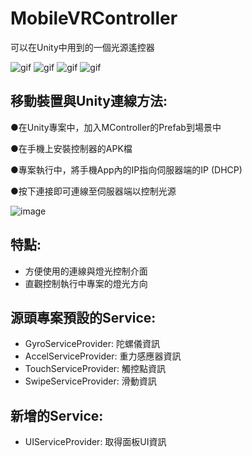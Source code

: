 # MobileVRController

可以在Unity中用到的一個光源遙控器

![gif](https://github.com/106820017/VRController/blob/master/gif%20(4).gif)
![gif](https://github.com/106820017/VRController/blob/master/gif%20(5).gif)
![gif](https://github.com/106820017/VRController/blob/master/gif%20(3).gif)
![gif](https://i.imgur.com/lTEbmYT.gif)

移動裝置與Unity連線方法:
------------------------
●在Unity專案中，加入MController的Prefab到場景中

●在手機上安裝控制器的APK檔

●專案執行中，將手機App內的IP指向伺服器端的IP (DHCP)

●按下連接即可連線至伺服器端以控制光源

![image](https://i.imgur.com/4sDPvZ1.png)

特點:
---------
- 方便使用的連線與燈光控制介面
- 直觀控制執行中專案的燈光方向

源頭專案預設的Service:
----------------------
- GyroServiceProvider: 陀螺儀資訊
- AccelServiceProvider: 重力感應器資訊
- TouchServiceProvider: 觸控點資訊
- SwipeServiceProvider: 滑動資訊

新增的Service:
--------------
- UIServiceProvider: 取得面板UI資訊
